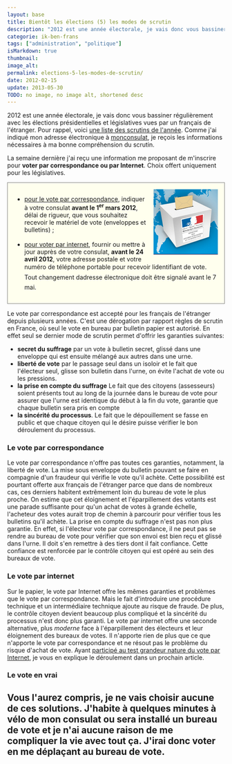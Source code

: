 ```yaml
---
layout: base
title: Bientôt les élections (5) les modes de scrutin
description: "2012 est une année électorale, je vais donc vous bassiner régulièrement avec les élections présidentielles et législatives vues par un français de l'ét"
categorie: ik-ben-frans
tags: ["administration", "politique"]
isMarkdown: true
thumbnail: 
image_alt: 
permalink: elections-5-les-modes-de-scrutin/
date: 2012-02-15
update: 2013-05-30
TODO: no image, no image alt, shortened desc
---
```


2012 est une année électorale, je vais donc vous bassiner régulièrement avec les élections présidentielles et législatives vues par un français de l'étranger. Pour rappel, voici [une liste des scrutins de l'année](/bientot-les-elections-3). Comme j'ai indiqué mon adresse électronique à [monconsulat](/les-elections-mon-consulat), je reçois les informations nécessaires à ma bonne compréhension du scrutin.

La semaine dernière j'ai reçu une information me proposant de m'inscrire pour **voter par correspondance ou par Internet**. Choix offert uniquement pour les législatives.

<!-- HTML -->
<div style="border:1px solid grey; background-color:#FFFFEE; padding:15px;">
<img src="/public/images/scans/urne-du-ministere-des-affaires-etrangeres.png" alt="Urne représentée sur le site du ministère des affaires étrangères" style="float:right; margin: 0 0 1em 1em;" />
<ul>
<li><u>pour le vote par correspondance</u>, indiquer à votre consulat <b>avant le 1<sup>er</sup> mars 2012</b>, délai de rigueur, que vous souhaitez recevoir le matériel de vote (enveloppes et bulletins) ;<br/><br/></li>
<li><u>pour voter par internet</u>, fournir ou mettre à jour auprès de votre consulat, <b>avant le 24 avril 2012</b>, votre adresse postale et votre numéro de téléphone portable pour recevoir lidentifiant de vote. Tout changement dadresse électronique doit être signalé avant le 7 mai.</li>
</ul>

</div>
<!-- / HTML -->

Le vote par correspondance est accepté pour les français de l'étranger depuis plusieurs années. C'est une dérogation par rapport règles de scrutin en France, où seul le vote en bureau par bulletin papier est autorisé. En effet seul se dernier mode de scrutin permet d'offrir les garanties suivantes:

* **secret du suffrage** par un vote à bulletin secret, glissé dans une enveloppe qui est ensuite mélangé aux autres dans une urne.
* **liberté de vote** par le passage seul dans un isoloir et le fait que l'électeur seul, glisse son bulletin dans l'urne, on évite l'achat de vote ou les pressions.
* **la prise en compte du suffrage** Le fait que des citoyens (assesseurs) soient présents tout au long de la journée dans le bureau de vote pour assurer que l'urne est identique du début à la fin du vote, garantie que chaque bulletin sera pris en compte
* **la sincérité du processus**. Le fait que le dépouillement se fasse en public et que chaque citoyen qui le désire puisse vérifier le bon déroulement du processus.

### Le vote par correspondance
Le vote par correspondance n'offre pas toutes ces garanties, notamment, la liberté de vote. La mise sous enveloppe du bulletin pouvant se faire en compagnie d'un fraudeur qui vérifie le vote qu'il achète. Cette possibilité est pourtant offerte aux français de l'étranger parce que dans de nombreux cas, ces derniers habitent extrêmement loin du bureau de vote le plus proche. On estime que cet éloignement et l'éparpillement des votants est une parade suffisante pour qu'un achat de votes à grande échelle, l'acheteur des votes aurait trop de chemin à parcourir pour vérifier tous les bulletins qu'il achète. La prise en compte du suffrage n'est pas non plus garantie. En effet, si l'électeur vote par correspondance, il ne peut pas se rendre au bureau de vote pour vérifier que son envoi est bien reçu et glissé dans l'urne. Il doit s'en remettre à des tiers dont il fait confiance. Cette confiance est renforcée par le contrôle citoyen qui est opéré au sein des bureaux de vote.

### Le vote par internet
Sur le papier, le vote par Internet offre les mêmes garanties et problèmes que le vote par correspondance. Mais le fait d'introduire une procédure technique et un intermédiaire technique ajoute au risque de fraude. De plus, le contrôle citoyen devient beaucoup plus compliqué et la sincérité du processus n'est donc plus garanti. Le vote par internet offre une seconde alternative, plus *moderne* face à l'éparpillement des électeurs et leur éloignement des bureaux de votes. Il n'apporte rien de plus que ce que n'apporte le vote par correspondance et ne résout pas le problème du risque d'achat de vote. Ayant [participé au test grandeur nature du vote par Internet](/voter-par-internet), je vous en explique le déroulement dans un prochain article.

### Le vote en vrai
Vous l'aurez compris, je ne vais choisir aucune de ces solutions. J'habite à quelques minutes à vélo de mon consulat ou sera installé un bureau de vote et je n'ai aucune raison de me compliquer la vie avec tout ça. **J'irai donc voter en me déplaçant au bureau de vote**.
---
<!-- post notes:
((http://blog.re/me-in-amsterdam/images/scans/urne-du-ministere-des-affaires-etrangeres.png|Urne représentée sur le site du ministère des affaires étrangères|L))
--->
